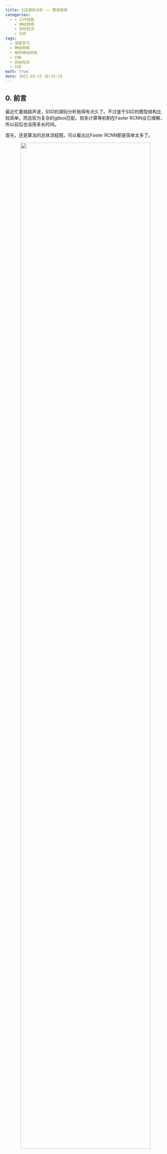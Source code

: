 ```yaml
---
title: SSD源码分析 —— 整体框架
categories:
  - - 工作技能
    - 神经网络
    - 目标检测
    - SSD
tags:
  - 深度学习
  - 神经网络
  - 卷积神经网络
  - CNN
  - 目标检测
  - SSD
math: true
date: 2021-03-15 18:22:23
---
```

## 0. 前言
最近忙着搞超声波，SSD的源码分析拖得有点久了。不过鉴于SSD的模型结构比较简单，而且较为复杂的gtbox匹配、损失计算等机制在Faster RCNN业已理解，所以前后也没用多长时间。

首先，还是算法的总体流程图，可以看出比Faster RCNN那是简单太多了。

<div align=center><img title="" src="/img/article/ssd_overview.png" width="90%" height="90%" align=center></div>

<br>第一步还是从dataset中加载图像，然后经过图像预处理，再通过以ResNet50为蓝本的feature extractor处理，结果再送到5个additional layer中，最终连同feature extractor的输出合计得到6个feature map，每个feature map再各自通过一个predictor进而得到预测结果(box_reg和objectness)。

其中box_reg为相对于anchor的边界框回归参数，objectness经过softmax之后就是对应类别的置信度。如果是训练模式，就用这两个信息去求模型损失；如果是预测模式则对所有的边界框进行筛选得到最终的预测结果。

其中anchor还是老样子，从6个feature map每一个的HW cell上面长出来2-3个，不同feature map上anchor的scale和ratio都不同，以达到金字塔的效果。


## 1. 从dataset加载图像
首先要从把标注好的图像文件以及标注xml文件读取进来，经过一系列图像预处理操作转化为tensor格式，大致流程跟[之前](https://guohongming.cn/2021/09/01/Faster-RCNN%E6%BA%90%E7%A0%81%E5%88%86%E6%9E%90-0/)Faster RCNN差不多。

但是，FasterRCNN的图像预处理有两次：
- 第一次是在创建dataset类实例的时候，就是说从dataset类`__getitem__`方法返回的图像数据先经过了一次transform。这一次主要是to_tensor和随机水平翻转（预测模式无）。
- 然后在送入模型之前又通过单独的GeneralizedRCNNTransform类，再transform一次。这一次的细节看[这里](https://guohongming.cn/2021/08/15/Faster-RCNN%E6%BA%90%E7%A0%81%E5%88%86%E6%9E%90-1/)

回到SSD，预处理只有一次，全部集中在dataset类中实现，而且花样比较多(加*项为训练模式独有)：

### 1.1 SSDcrop*
顾名思义，这是SSD的特点之一。目的是为了在一张原始图片上截取一个子区域作为模型的输入，而不是整图送进去。而且很明显，不是在原图上随便截就可以，截出来的子区域要符合一定条件：
1. HW比例不能太夸张，要在1:2以内；
2. 跟所有GTbox的IOU都要在一个合理范围内，这个合理范围在[0.1, inf], [0.3, inf], [0.5, inf], [0.7, inf], [0.9, inf], [-inf, inf]中随机选取。
3. 至少有一个GTbox的中心点在这个子区域内。

得到一个满足全部3个条件的子区域后，进行下一步。这意味着，对于一个epoch，这张图片只有一个子区域得到了有效使用，而且下一个epoch对于这张图片很有可能又换了一个子区域。

**相同，又不完全相同；重复，又不完全重复。艺术啊！**

**本阶段数据转化结果:**
- **image**: jpg(375x500) -> jpg(252x438)
> 这一步的目的目测是为了扩充训练集的样本数量，但是这样不保持原图比例的裁剪然后再缩放，相比于预测时只是缩放不裁剪，真的可以吗？而且预测时这种不考虑原图HW大小和比例，直接硬缩放为300x300，直觉上也感觉不太对。mark

### 1.2 Resize
简单粗暴调用官方库`torchvision.transforms.Resize()`，利用双线性插值原理将裁剪后的图像/原始图像，缩放到300x300。

**本阶段数据转化结果:**
- **image**: jpg(252x438) -> jpg(300x300)
> SSD使用了一个简单而高效的机制来处理图像缩放过程中的GTbox坐标变化，就是将GTbox的坐标以图像比例坐标的方式存储，这样不管图像缩放多少，用这个比例坐标乘以新的尺寸即可得到正确的GTbox坐标。

### 1.3 ColorJitter*
调用官方库`torchvision.transforms.ColorJitter()`，在HSV空间将图像数据随机抖动一下。

**本阶段数据转化结果:略**

### 1.4 ToTensor
PIL image格式转成tensor，换言之，之前的操作都是以PIL image格式进行的。

**本阶段数据转化结果:**
- **image**: jpg(300x300) -> tensor(3x300x300)

### 1.5 RandomHorizontalFlip*
随机水平翻转，不解释了。

**本阶段数据转化结果:略**

### 1.6 Normalization
数据归一化，三通道的均值和方差还是取自ImageNet，`mean = [0.485, 0.456, 0.406]`，`std = [0.229, 0.224, 0.225]`。

**本阶段数据转化结果:略**

### 1.7 AssignGTbox2Anchor*
又来了，Anchor与GTbox匹配的概念并不新奇，但这个实现方式却是SSD的鲜明特点。

为什么？因为在SSD的One-Stage理念下，不存在proposal概念，或者说anchor就是最终的proposal，而这个proposal又是预先按照既定参数生成的，不是来源于图像数据本身的。也就是说，对于SSD而言从一开始就知道proposal框的坐标，因此在预处理的时候就把Anchor与GTbox的匹配给做了。

这一步实际产生的效果是，按照anchor的排列顺序产生与之匹配的GTbox的序列以及label的序列，用以替换target中来自xml文件中的box和label信息。这样在后面计算损失时用到GT信息时，可以直接decode target中的box得到GT_box_reg，然后直接与预测的box_reg进行smooth L1损失计算。

**本阶段数据转化结果:**
- **image**: 无变化

- **GTbox**: tensor(1x4) -> tensor(8732x4)

## 2. FeatureExtractor
其实还是一个Backbone的概念，目的是为了从原始图像中提取出Feature map。这里还是以[ResNet50](https://guohongming.cn/2021/08/08/ResNet/)为例，取其第一个卷积层conv1以及后续的3组Residual结构作为Backbone。

其中值得注意的是，第3组Residual结构conv4_x不是照搬过来的，而是将其这一组的6个Residual结构中的第一个的步距由2调整为1。原理这一个Residual结构因为身处组内第一的位置，因此要承担调整HW尺寸不断折半的任务，但是这里调整了stride，不用折半了。

<div align=center><img title="" src="/img/article/resnet50_ssd.png" width="80%" height="80%" align=center></div>

<br>**本阶段数据转化结果:**
- **image**: tensor(3x300x300) -> tensor(64x150x150) -> tensor(256x75x75) -> tensor(512x38x38) -> tensor(1024x38x38)

> 如果不调整conv4_x，那么最后一个tensor应该是1024x38x38x19

## 3. AdditionalLayer
为了在不同尺度上得到更加准确的预测结果，这里又额外构造了5个AdditionalLayer结构，在Backbone输出的基础上继续进行卷积运算。

每一个AdditionalLayer结构都是由两个串联的ConvBNRelu单元组成，不断的缩小feature map的HW尺寸，以使得越往后的HW cell对应更大的原图感受野。

<div align=center><img title="" src="/img/article/ssd_additional.png" width="100%" height="100%" align=center></div>

<br>**本阶段数据转化结果: 详见上图**

## 4. AnchorGenerator
未在总流程图体现的一点是AnchorGenerator，因为anchor是基于规则生成的。老样子，还是为每一个feature map上的每一个HW cell生成一套anchor，并且总体上还是遵循在不同的feature map上生成不同scale的anchor。但是相比于用了FPN的Faster RCNN，SSD的AnchorGenerator的规则有一些自己的特点。

<div align=center><img title="" src="/img/article/ssd_anchor.png" width="80%" height="80%" align=center></div>

<br>按照上表的规则生成的这些anchor都直接用在300x300图像上的比例坐标表示，而不是向FasterRCNN一样，用相对于某个中心点的相对坐标。

**本阶段数据转化结果**
- **anchor参数** -> **anchor** : tensor(8732x4)


## 5. Predictor
得到6个feature map之后，将其分别送入一个Predictor。每个Predictor包含两个卷积结构，一个用来生成objectness，一个用来生成box_reg。具体的结构也比较简单：
```python
# box_extractor
ModuleList(
  (0): Conv2d(1024, 16, kernel_size=(3, 3), stride=(1, 1), padding=(1, 1))
  (1): Conv2d(512, 24, kernel_size=(3, 3), stride=(1, 1), padding=(1, 1))
  (2): Conv2d(512, 24, kernel_size=(3, 3), stride=(1, 1), padding=(1, 1))
  (3): Conv2d(256, 24, kernel_size=(3, 3), stride=(1, 1), padding=(1, 1))
  (4): Conv2d(256, 16, kernel_size=(3, 3), stride=(1, 1), padding=(1, 1))
  (5): Conv2d(256, 16, kernel_size=(3, 3), stride=(1, 1), padding=(1, 1))
)

# objectness_extractor
ModuleList(
  (0): Conv2d(1024, 84, kernel_size=(3, 3), stride=(1, 1), padding=(1, 1))
  (1): Conv2d(512, 126, kernel_size=(3, 3), stride=(1, 1), padding=(1, 1))
  (2): Conv2d(512, 126, kernel_size=(3, 3), stride=(1, 1), padding=(1, 1))
  (3): Conv2d(256, 126, kernel_size=(3, 3), stride=(1, 1), padding=(1, 1))
  (4): Conv2d(256, 84, kernel_size=(3, 3), stride=(1, 1), padding=(1, 1))
  (5): Conv2d(256, 84, kernel_size=(3, 3), stride=(1, 1), padding=(1, 1))
)
```

可以看到，3x3的卷积，SAME PADDING，1 STRIDE，就是不改变卷积前后的HW尺寸，只调整深度：
- 对于box_extractor，深度调整为4 x anchor_num；
- 对于objectness_extractor，深度调整为21 x anchor_num。

例如，1024x38x38的feature map在经过box_extractor处理之后，得到一个16x38x38的tensor。16的来由是这一层feature map上的每个cell生成4个anchor，而每个anchor有4个坐标值。就是说，1个HW cell的每4个通道组成一组完整的box_reg参数。然后再将这个16x38x38的tensor reshape成5776x4，即可得到第一个feature map生成的5776组box_reg参数，同理可以得到其余的box_reg参数，最后拼成一个8732x4的box_reg。

类似地，1024x38x38的feature map在经过objectness_extractor处理之后，得到一个84x38x38的tensor，将其reshape为5774x21然后再去拼接,最终得到8732x21的objectness。

> 这里出现了取消proposal的另外一个优势，因为没有了proposal，所以300x300的图像上所有数据或者说一个feature map上的所有数据，都会被拿来使用，所以不存在需要使用ROIalign的场景。

然后，来回忆一下FasterRCNN中的detection概念。由于未做过滤和采样，因此8732个anchor全部参与后续计算，这意味这最终将产生8732个detection。而且因为box_extractor的结构跟FasterRCNN不同，SSD每个detection的结构跟FasterRCNN也略有不同，SSD的一个detection只有1组box_reg参数，而FasterRCNN是21组，也就是每个类一组。

FasterRCNN的detection结构如下：
<div align=center><img title="" src="/img/article/faster-rcnn-0-0.png" width="90%" height="90%" align=center></div>

<br>SSD的detection结构如下：
<div align=center><img title="" src="/img/article/ssd_preditor.png" width="90%" height="90%" align=center></div>

<br>**本阶段数据转化结果**
- **feature map1**: tensor(1024x38x38) -> **objectness1**: tensor(84x38x38) + **box_reg1**: tensor(16x38x38) -> **objectness1**: tensor(5776x21) +**box_reg1**: tensor(5776x4)
- **objectness1** + ... + **objectness6** -> **objectness**: tensor(8732x21)
- **box_reg1** + ... + **box_reg6** -> **box_reg**: tensor(8732x4)

## 6A. 预测结果后处理
上一步完成后，实质意义上的模型预测就已经完成了。如果是在预测模式下工作，接下来需要将objectness和box_reg解释到缩放前的原始图像上。

### 6A.1 FilterDetection
对于每一张图像，具体工作如下：
1. 对class_logits做softmax，得到每一个box的score；
2. 对box_reg和anchor角点坐标做decode，得到每一个final_box的角点坐标；
3. low score过滤；
4. low WH过滤；
5. 针对每一个类别做nms，并且取nms之后的前100个box；

**本阶段数据转化结果**
- **box_reg**: tensor(8732x4) + **anchor**: tensor(8732x4) -> **final_boxes**: tensor(100x4)
- **objectness**: tensor(8732x21) -> **final_scores**: tensor(100x1)
- **box_label**: tensor(8732x21) -> **final_labels**: tensor(100x1)

> 和FasterRCNN相同，这里的BoxLabel由规则生成，final_labels指的是预测信息，根据上图中box在一个detection的box序列中的相对位置确定。这就跟以往的经验不同了，这里并没有对一个detection所有框的score取最大值，然后将21个类别退化为1，而是将detection的每一列也就是每一个预测框作为一个单独的个体。就是说最终的100个预测框中完全有可能同时存在两个产生自同一个detection。

### 6A.2 PostTransform
将detection三要素中的box坐标根据原图缩放前和缩放后的比例进行等比例缩放即可。

## 6B. SSD损失计算
当在训练模式下工作时，需要进行SSD损失计算。与FasterRCNN损失类似，SSD损失同样分为两部分，坐标损失和分类损失。首先捋一下两部分各自的真实信息和预测信息是什么：
1. 坐标回归参数的预测信息，Predictor输出的box_reg；
2. 坐标回归参数的真实信息GT_regs，用anchor和与之匹配的GTbox进行encode得到；
3. 预测框类别的预测信息，Predictor输出的objectness；
4. 预测框类别的真实信息GT_labels，先将anchor和GTbox进行匹配，然后用匹配之后的IOU值的大小来判定proposal是否值得拥有与之匹配的GTbox的label，若值得(IOU>0.5)则anchor的真实label就是GTbox的label，否则为0；

捋清楚了上述信息之后，即可将对应数据代入到FasterRCNN的损失函数中进行计算，得到SSD的最终损失。

另外，具体还有一些细节需要注意：
- 定位损失和分类损失SSD取1:1。
- 定位损失只统计真实标签不为0的anchor，或者说基于这个anchor产生的GT_reg和box_reg，即所谓正样本。
- 分类损失统计全部的正样本，然后再选取3倍的负样本。并且负样本不是像FasterRCNN那样随机选取，而是选取负样本中损失最大的那些。例如这一个batch有10个正样本，那么就应该选取交叉熵损失最大的30个负样本。而且负样本的数量不应超过8732。据原论文称可以这样做可以加速收敛。

**本阶段数据转化结果**
- **box_label**: tensor(8732x21) + **GT_labels**: tensor(8732x21) -> $L_{cls}$
- **box_reg**: tensor(8732x4) + **GT_regs**: tensor(8732x4) -> $L_{box}$

> 同样跟FasterRCNN一样，可以看到真实信息和预测信息之间差了一个classnum的维度，在计算$L_{cls}$时不要紧，因为交叉熵计算用到的GT_label是one-hot的形式，pytorch的实现机制自己会进行合理的计算。
>
> 在计算$L_{box}$时，要增加一个classnum上的索引将其退化为1，从而与GT_regs保持一致。索引的来源是GT_label的one-hot向量中1的位置，所以也就是说将GT_reg拓展为four-hot即可。

